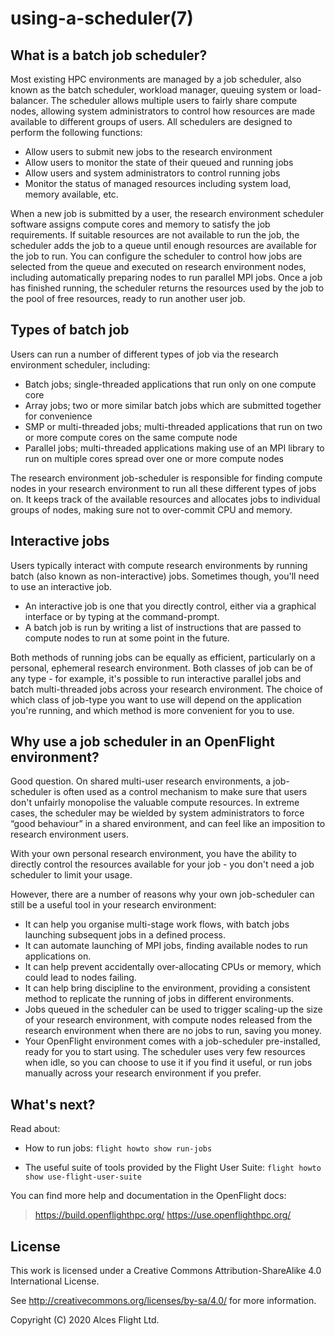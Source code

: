 # using-a-scheduler(7)

## What is a batch job scheduler?

Most existing HPC environments are managed by a job scheduler, also known as the batch scheduler, workload manager, queuing system or load-balancer. The scheduler allows multiple users to fairly share compute nodes, allowing system administrators to control how resources are made available to different groups of users. All schedulers are designed to perform the following functions:

 * Allow users to submit new jobs to the research environment
 * Allow users to monitor the state of their queued and running jobs
 * Allow users and system administrators to control running jobs
 * Monitor the status of managed resources including system load, memory available, etc.

When a new job is submitted by a user, the research environment scheduler software assigns compute cores and memory to satisfy the job requirements. If suitable resources are not available to run the job, the scheduler adds the job to a queue until enough resources are available for the job to run. You can configure the scheduler to control how jobs are selected from the queue and executed on research environment nodes, including automatically preparing nodes to run parallel MPI jobs. Once a job has finished running, the scheduler returns the resources used by the job to the pool of free resources, ready to run another user job.

## Types of batch job

Users can run a number of different types of job via the research environment scheduler, including:

 * Batch jobs; single-threaded applications that run only on one compute core
 * Array jobs; two or more similar batch jobs which are submitted together for convenience
 * SMP or multi-threaded jobs; multi-threaded applications that run on two or more compute cores on the same compute node
 * Parallel jobs; multi-threaded applications making use of an MPI library to run on multiple cores spread over one or more compute nodes

The research environment job-scheduler is responsible for finding compute nodes in your research environment to run all these different types of jobs on. It keeps track of the available resources and allocates jobs to individual groups of nodes, making sure not to over-commit CPU and memory.

## Interactive jobs

Users typically interact with compute research environments by running batch (also known as non-interactive) jobs. Sometimes though, you'll need to use an interactive job.

 * An interactive job is one that you directly control, either via a graphical interface or by typing at the command-prompt.
 * A batch job is run by writing a list of instructions that are passed to compute nodes to run at some point in the future.

Both methods of running jobs can be equally as efficient, particularly on a personal, ephemeral research environment. Both classes of job can be of any type - for example, it's possible to run interactive parallel jobs and batch multi-threaded jobs across your research environment. The choice of which class of job-type you want to use will depend on the application you're running, and which method is more convenient for you to use.

## Why use a job scheduler in an OpenFlight environment?

Good question. On shared multi-user research environments, a job-scheduler is often used as a control mechanism to make sure that users don't unfairly monopolise the valuable compute resources. In extreme cases, the scheduler may be wielded by system administrators to force “good behaviour” in a shared environment, and can feel like an imposition to research environment users.

With your own personal research environment, you have the ability to directly control the resources available for your job - you don't need a job scheduler to limit your usage.

However, there are a number of reasons why your own job-scheduler can still be a useful tool in your research environment:

 * It can help you organise multi-stage work flows, with batch jobs launching subsequent jobs in a defined process.
 * It can automate launching of MPI jobs, finding available nodes to run applications on.
 * It can help prevent accidentally over-allocating CPUs or memory, which could lead to nodes failing.
 * It can help bring discipline to the environment, providing a consistent method to replicate the running of jobs in different environments.
 * Jobs queued in the scheduler can be used to trigger scaling-up the size of your research environment, with compute nodes released from the research environment when there are no jobs to run, saving you money.
 * Your OpenFlight environment comes with a job-scheduler pre-installed, ready for you to start using. The scheduler uses very few resources when idle, so you can choose to use it if you find it useful, or run jobs manually across your research environment if you prefer.

## What's next?

Read about:

 * How to run jobs:
    `flight howto show run-jobs`

 * The useful suite of tools provided by the Flight User Suite:
    `flight howto show use-flight-user-suite`

You can find more help and documentation in the OpenFlight docs:

> <https://build.openflighthpc.org/>
> <https://use.openflighthpc.org/>

## License

This work is licensed under a Creative Commons Attribution-ShareAlike
4.0 International License.

See <http://creativecommons.org/licenses/by-sa/4.0/> for more
information.

Copyright (C) 2020 Alces Flight Ltd.
